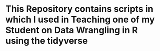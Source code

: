 # This Repository contains scripts in which I used in Teaching one of my Student on Data Wrangling in R using the tidyverse